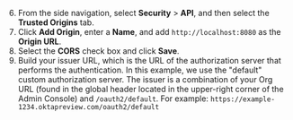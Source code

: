 6. From the side navigation, select **Security** > **API**, and then select the **Trusted Origins** tab.
7. Click **Add Origin**, enter a **Name**, and add `http://localhost:8080` as the **Origin URL**.
8. Select the **CORS** check box and click **Save**.
9. Build your issuer URL, which is the URL of the authorization server that performs the authentication. In this example, we use the "default" custom authorization server. The issuer is a combination of your Org URL (found in the global header located in the upper-right corner of the Admin Console) and `/oauth2/default`. For example: `https://example-1234.oktapreview.com/oauth2/default`
